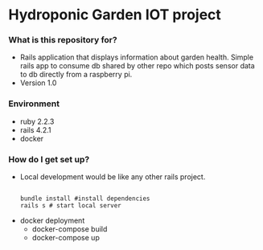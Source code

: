 # Hydroponic Garden IOT project

### What is this repository for? ###

* Rails application that displays information about garden health.  Simple rails app to consume db shared by other repo which posts sensor data to db directly from a raspberry pi.
* Version 1.0

### Environment ###

* ruby 2.2.3
* rails 4.2.1
* docker

### How do I get set up? ###

* Local development would be like any other rails project.
  ```

  bundle install #install dependencies
  rails s # start local server
  ```
* docker deployment
  * docker-compose build
  * docker-compose up